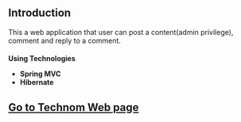 ## Introduction
This a web application that user can post a content(admin privilege), comment and reply to a comment.


<h4>
Using Technologies
<ul>
<li> Spring MVC  </li>
<li> Hibernate  </li>

<ul>

</h4>

<h2>
<a href="http://technom.heliohost.org/amin200x_technom/" > Go to Technom Web page</a>

</h2>
